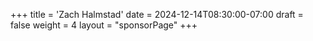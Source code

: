 +++
title = 'Zach Halmstad'
date = 2024-12-14T08:30:00-07:00
draft = false
weight = 4
layout = "sponsorPage"
+++


